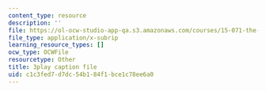 ```yaml
---
content_type: resource
description: ''
file: https://ol-ocw-studio-app-qa.s3.amazonaws.com/courses/15-071-the-analytics-edge-spring-2017/c1c3fed7d7dc54b184f1bce1c78ee6a0_ril5Z4UxI3w.vtt
file_type: application/x-subrip
learning_resource_types: []
ocw_type: OCWFile
resourcetype: Other
title: 3play caption file
uid: c1c3fed7-d7dc-54b1-84f1-bce1c78ee6a0
---
```

